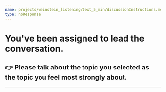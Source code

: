 ```yaml
---
name: projects/weinstein_listening/text_5_min/discussionInstructions.md
type: noResponse
---
```


# You've been assigned to lead the conversation.

## 👉 Please talk about the topic **you selected as the topic you feel most strongly about**.

---
